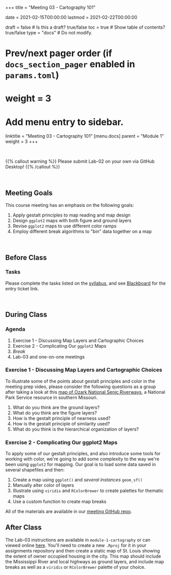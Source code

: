 +++
  title = "Meeting 03 - Cartography 101"
  
  date = 2021-02-15T00:00:00
  lastmod = 2021-02-22T00:00:00
  
  draft = false  # Is this a draft? true/false
  toc = true  # Show table of contents? true/false
  type = "docs"  # Do not modify.
  
  # Prev/next pager order (if `docs_section_pager` enabled in `params.toml`)
  # weight = 3
  
  # Add menu entry to sidebar.
  linktitle = "Meeting 03 - Cartography 101"
  [menu.docs]
  parent = "Module 1"
  weight = 3
+++

<br> 

{{% callout warning %}}
Please submit Lab-02 on your own via GitHub Desktop!
{{% /callout %}}

<br>

## Meeting Goals
This course meeting has an emphasis on the following goals:

  1. Apply gestalt principles to map reading and map design
  2. Design `ggplot2` maps with both figure and ground layers
  3. Revise `ggplot2` maps to use different color ramps
  4. Employ different break algorithms to "bin" data together on a map

<br>

## Before Class
### Tasks
Please complete the tasks listed on the [syllabus](https://slu-soc5650.github.io/syllabus/module-1-course-introduction.html), and see [Blackboard](https://blackboard.slu.edu) for the entry ticket link.

<br>

## During Class
### Agenda

  1. Exercise 1 - Discussing Map Layers and Cartographic Choices
  2. Exercise 2 - Complicating Our `ggplot2` Maps
  3. *Break*
  4. Lab-03 and one-on-one meetings

### Exercise 1 - Discussing Map Layers and Cartographic Choices
To illustrate some of the points about gestalt principles and color in the meeting prep video, please consider the following questions as a group after taking a look at this [map of Ozark National Senic Riverways](http://npmaps.com/wp-content/uploads/ozark-map.jpg), a National Park Service resource in southern Missouri. 

  1. What do you think are the ground layers?
  2. What do you think are the figure layers?
  3. How is the gestalt principle of nearness used?
  4. How is the gestalt principle of similarity used?
  5. What do you think is the hierarchical organization of layers?

### Exercise 2 - Complicating Our ggplot2 Maps
To apply some of our gestalt principles, and also introduce some tools for working with color, we're going to add some complexity to the way we're been using `ggplot2` for mapping. Our goal is to load some data saved in several shapefiles and then:

  1. Create a map using `ggplot()` and *several instances* `geom_sf()`
  2. Manually alter color of layers
  3. Illustrate using `viridis` and `RColorBrewer` to create palettes for thematic maps
  4. Use a custom function to create map breaks
  
All of the materials are available in our [meeting GitHub repo](http://github.com/slu-soc5650/module-1-cartography). 

## After Class
The Lab-03 instructions are available in `module-1-cartography` or can viewed online [here](https://github.com/slu-soc5650/module-1-cartography/blob/master/assignments/lab-03.pdf). You'll need to create a new `.Rproj` for it in your assignments repository and then create a static map of St. Louis showing the extent of owner occupied housing in the city. This map should include the Mississippi River and local highways as ground layers, and include map breaks as well as a `viridis` or `RColorBrewer` palette of your choice.
